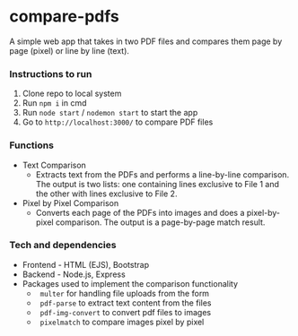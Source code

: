 ﻿# compare-pdfs
A simple web app that takes in two PDF files and compares them page by page (pixel) or line by line (text).

### Instructions to run
1. Clone repo to local system
2. Run ``` npm i ``` in cmd
3. Run ``` node start ``` /  ``` nodemon start ``` to start the app
4. Go to ``` http://localhost:3000/ ``` to compare PDF files

### Functions
- Text Comparison
    - Extracts text from the PDFs and performs a line-by-line comparison. The output is two lists: one containing lines exclusive to File 1 and the other with lines exclusive to File 2.
- Pixel by Pixel Comparison
    - Converts each page of the PDFs into images and does a pixel-by-pixel comparison. The output is a page-by-page match result.

### Tech and dependencies
- Frontend - HTML (EJS), Bootstrap
- Backend - Node.js, Express
- Packages used to implement the comparison functionality
   - ``` multer``` for handling file uploads from the form
   - ``` pdf-parse```  to extract text content from the files
   - ``` pdf-img-convert```  to convert pdf files to images
   - ``` pixelmatch```  to compare images pixel by pixel
